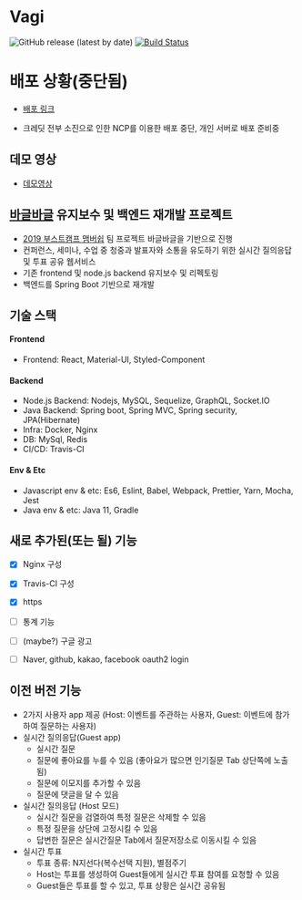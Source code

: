 # Vagi


![GitHub release (latest by date)](https://img.shields.io/github/v/release/demetoir/vagi) 
[![Build Status](https://travis-ci.org/demetoir/2019-21.svg?branch=master)](https://travis-ci.org/demetoir/2019-21)


# 배포 상황(중단됨)
- [배포 링크](https://www.vaagle.com)

- 크레딧 전부 소진으로 인한 NCP를 이용한 배포 중단, 개인 서버로 배포 준비중

## 데모 영상

-   [데모영상](https://www.youtube.com/watch?v=jErevbCtdF0&feature=youtu.be)

## [바글바글](https://github.com/connect-foundation/2019-21) 유지보수 및 백엔드 재개발 프로젝트

- [2019 부스트캠프 맴버쉽](http://boostcamp.connect.or.kr/) 팀 프로젝트 바글바글을 기반으로 진행
- 컨퍼런스, 세미나, 수업 중 청중과 발표자와 소통을 유도하기 위한 실시간 질의응답 및 투표 공유 웹서비스
- 기존 frontend 및 node.js backend 유지보수 및 리펙토링
- 백엔드를 Spring Boot 기반으로 재개발

  
## 기술 스택

#### Frontend 
-   Frontend: React, Material-UI, Styled-Component
 
#### Backend
-   Node.js Backend: Nodejs, MySQL, Sequelize, GraphQL, Socket.IO
-   Java Backend: Spring boot, Spring MVC, Spring security, JPA(Hibernate)
-   Infra: Docker, Nginx
-   DB: MySql, Redis
-   CI/CD: Travis-CI

#### Env & Etc
-   Javascript env & etc: Es6, Eslint, Babel, Webpack, Prettier, Yarn, Mocha, Jest
-   Java env & etc: Java 11, Gradle


## 새로 추가된(또는 될) 기능 
- [x] Nginx 구성 
- [x] Travis-CI 구성
- [x] https
- [ ] 통계 기능
- [ ] (maybe?) 구글 광고
- [ ] Naver, github, kakao, facebook oauth2 login



## 이전 버전 기능

- 2가지 사용자 app 제공 (Host: 이벤트를 주관하는 사용자, Guest: 이벤트에 참가하여 질문하는 사용자)
- 실시간 질의응답(Guest app)
   - 실시간 질문 
   - 질문에 좋아요를 누를 수 있음 (좋아요가 많으면 인기질문 Tab 상단쪽에 노출됨)
   - 질문에 이모지를 추가할 수 있음
   - 질문에 댓글을 달 수 있음
- 실시간 질의응답 (Host 모드)
   - 실시간 질문을 검열하여 특정 질문은 삭제할 수 있음
   - 특정 질문을 상단에 고정시킬 수 있음
   - 답변한 질문은 실시간질문 Tab에서 질문저장소로 이동시킬 수 있음
- 실시간 투표
   - 투표 종류: N지선다(복수선택 지원), 별점주기
   - Host는 투표를 생성하여 Guest들에게 실시간 투표 참여를 요청할 수 있음
   - Guest들은 투표를 할 수 있고, 투표 상황은 실시간 공유됨

